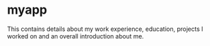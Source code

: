 # myapp
This contains details about my work experience, education, projects I worked on and an overall introduction about me.
